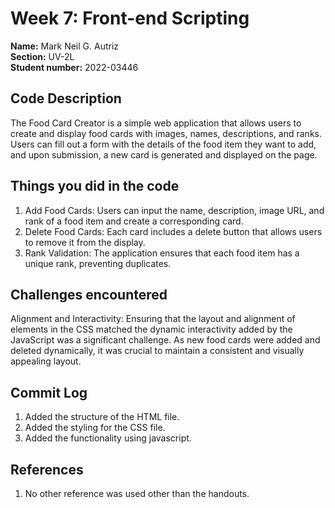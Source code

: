 # Week 7: Front-end Scripting

**Name:** Mark Neil G. Autriz <br/>
**Section:** UV-2L <br/>
**Student number:** 2022-03446 <br/>

## Code Description

The Food Card Creator is a simple web application that allows users to create and display food cards with images, names, descriptions, and ranks. Users can fill out a form with the details of the food item they want to add, and upon submission, a new card is generated and displayed on the page.

## Things you did in the code
1. Add Food Cards: Users can input the name, description, image URL, and rank of a food item and create a corresponding card.
2. Delete Food Cards: Each card includes a delete button that allows users to remove it from the display.
3. Rank Validation: The application ensures that each food item has a unique rank, preventing duplicates.

## Challenges encountered
Alignment and Interactivity: Ensuring that the layout and alignment of elements in the CSS matched the dynamic interactivity added by the JavaScript was a significant challenge. As new food cards were added and deleted dynamically, it was crucial to maintain a consistent and visually appealing layout.

## Commit Log

1. Added the structure of the HTML file.
2. Added the styling for the CSS file.
3. Added the functionality using javascript.

## References
1. No other reference was used other than the handouts.
